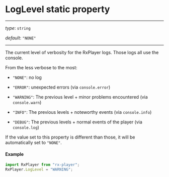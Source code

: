 # LogLevel static property

---

_type_: `string`

_default_: `"NONE"`

---

The current level of verbosity for the RxPlayer logs. Those logs all use the
console.

From the less verbose to the most:

- `"NONE"`: no log

- `"ERROR"`: unexpected errors (via `console.error`)

- `"WARNING"`: The previous level + minor problems encountered (via
  `console.warn`)

- `"INFO"`: The previous levels + noteworthy events (via `console.info`)

- `"DEBUG"`: The previous levels + normal events of the player (via
  `console.log`)

If the value set to this property is different than those, it will be
automatically set to `"NONE"`.

#### Example

```js
import RxPlayer from "rx-player";
RxPlayer.LogLevel = "WARNING";
```
